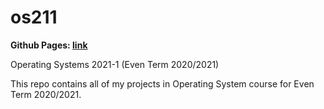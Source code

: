 # os211
**Github Pages: [link](https://hardjoe.github.io/os211/)**

Operating Systems 2021-1 (Even Term 2020/2021)

This repo contains all of my projects in Operating System course for Even Term 2020/2021.
